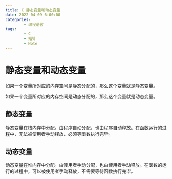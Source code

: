 ```yaml
---
title: C 静态变量和动态变量
date: 2022-04-09 6:00:00
categories:
        - 编程语言
tags:
        - C
        - 指针
        - Note
---
```


# 静态变量和动态变量

如果一个变量所对应的内存空间是静态分配的，那么这个变量就是静态变量。

如果一个变量所对应的内存空间是动态分配的，那么这个变量就是动态变量。

## 静态变量

静态变量在栈内存中分配。由程序自动分配，也由程序自动释放。在函数运行的过程中，无法被使用者手动释放，必须等函数执行完毕。

## 动态变量

动态变量在堆内存中分配。由使用者手动分配，也由使用者手动释放。在函数的运行的过程中，可以被使用者手动释放，不需要等待函数执行完毕。
